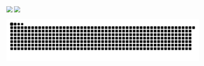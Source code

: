 
  <img height="180em" src="https://github-readme-stats.vercel.app/api?username=AlanPrates&show_icons=true&theme=dracula&include_all_commits=true&count_private=true"/>
  <img height="180em" src="https://github-readme-stats.vercel.app/api/top-langs/?username=AlanPrates&layout=compact&langs_count=7&theme=dracula"/>

 ![Snake animation](https://github.com/AlanPrates/Relogio-Digital-RGB/blob/main/github-contribution-grid-snake.svg)
